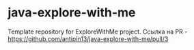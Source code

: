 # java-explore-with-me
Template repository for ExploreWithMe project.
Ссылка на PR - https://github.com/antipin13/java-explore-with-me/pull/3
